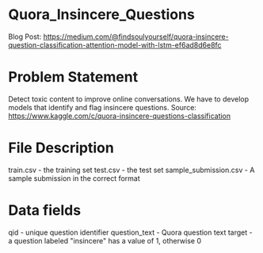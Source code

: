 # Quora_Insincere_Questions

Blog Post: https://medium.com/@findsoulyourself/quora-insincere-question-classification-attention-model-with-lstm-ef6ad8d6e8fc

# Problem Statement
Detect toxic content to improve online conversations.
We have to develop models that identify and flag insincere questions.
Source: https://www.kaggle.com/c/quora-insincere-questions-classification
# File Description
train.csv - the training set
test.csv - the test set
sample_submission.csv - A sample submission in the correct format
# Data fields
qid - unique question identifier
question_text - Quora question text
target - a question labeled "insincere" has a value of 1, otherwise 0
